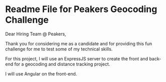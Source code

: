 # Readme File for Peakers Geocoding Challenge

Dear Hiring Team @ Peakers,

Thank you for considering me as a candidate and for providing this fun challenge for me to test some of my technical skills.

For this project, I will use an ExpressJS server to create the front and back-end for a geocoding and distance tracking project.

I will use Angular on the front-end.
